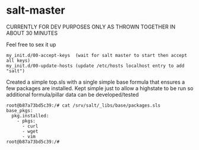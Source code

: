# salt-master

CURRENTLY FOR DEV PURPOSES ONLY AS THROWN TOGETHER IN ABOUT 30 MINUTES

Feel free to sex it up

```
my_init.d/00-accept-keys  (wait for salt master to start then accept all keys)
my_init.d/00-update-hosts (update /etc/hosts localhost entry to add "salt")
```

Created a simple top.sls with a single simple base formula that ensures a few packages are installed. Kept simple
just to allow a highstate to be run so additional formula/pillar data can be developed/tested

```
root@b87a73bd5c39:/# cat /srv/salt/_libs/base/packages.sls
base_pkgs:
  pkg.installed:
    - pkgs:
      - curl
      - wget
      - vim
root@b87a73bd5c39:/#
```
